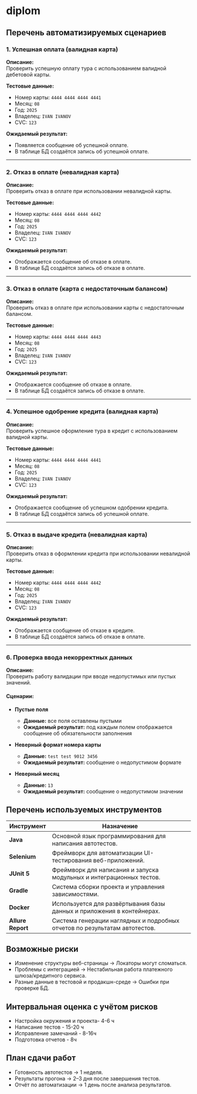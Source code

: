 # diplom

## Перечень автоматизируемых сценариев

### 1. Успешная оплата (валидная карта)

**Описание:**  
Проверить успешную оплату тура с использованием валидной дебетовой карты.

**Тестовые данные:**
- Номер карты: `4444 4444 4444 4441`
- Месяц: `08`
- Год: `2025`
- Владелец: `IVAN IVANOV`
- CVC: `123`

**Ожидаемый результат:**
- Появляется сообщение об успешной оплате.
- В таблице БД создаётся запись об успешной оплате.

---

### 2. Отказ в оплате (невалидная карта)

**Описание:**  
Проверить отказ в оплате при использовании невалидной карты.

**Тестовые данные:**
- Номер карты: `4444 4444 4444 4442`
- Месяц: `08`
- Год: `2025`
- Владелец: `IVAN IVANOV`
- CVC: `123`

**Ожидаемый результат:**
- Отображается сообщение об отказе в оплате.
- В таблице БД создаётся запись об отказе в оплате.

---

### 3. Отказ в оплате (карта с недостаточным балансом)

**Описание:**  
Проверить отказ в оплате при использовании карты с недостаточным балансом.

**Тестовые данные:**
- Номер карты: `4444 4444 4444 4443`
- Месяц: `08`
- Год: `2025`
- Владелец: `IVAN IVANOV`
- CVC: `123`

**Ожидаемый результат:**
- Отображается сообщение об отказе в оплате.
- В таблице БД создаётся запись об отказе в оплате.

---

### 4. Успешное одобрение кредита (валидная карта)

**Описание:**  
Проверить успешное оформление тура в кредит с использованием валидной карты.

**Тестовые данные:**
- Номер карты: `4444 4444 4444 4441`
- Месяц: `08`
- Год: `2025`
- Владелец: `IVAN IVANOV`
- CVC: `123`

**Ожидаемый результат:**
- Отображается сообщение об успешном одобрении кредита.
- В таблице БД создаётся запись об успешной оплате.

---

### 5. Отказ в выдаче кредита (невалидная карта)

**Описание:**  
Проверить отказ в оформлении кредита при использовании невалидной карты.

**Тестовые данные:**
- Номер карты: `4444 4444 4444 4442`
- Месяц: `08`
- Год: `2025`
- Владелец: `IVAN IVANOV`
- CVC: `123`

**Ожидаемый результат:**
- Отображается сообщение об отказе в кредите.
- В таблице БД создаётся запись об отказе в оплате.

---

### 6. Проверка ввода некорректных данных

**Описание:**  
Проверить работу валидации при вводе недопустимых или пустых значений.

#### Сценарии:

- **Пустые поля**
  - **Данные:** все поля оставлены пустыми
  - **Ожидаемый результат:** под каждым полем отображается сообщение об обязательности заполнения

- **Неверный формат номера карты**
  - **Данные:** `test test 9012 3456`
  - **Ожидаемый результат:** сообщение о недопустимом формате

- **Неверный месяц**
  - **Данные:** `13`
  - **Ожидаемый результат:** сообщение о недопустимом значении


## Перечень используемых инструментов
| Инструмент       | Назначение                                                                 |
|------------------|----------------------------------------------------------------------------|
| **Java**         | Основной язык программирования для написания автотестов.                   |
| **Selenium**     | Фреймворк для автоматизации UI-тестирования веб-приложений.                |
| **JUnit 5**      | Фреймворк для написания и запуска модульных и интеграционных тестов.       |
| **Gradle**       | Система сборки проекта и управления зависимостями.                         |
| **Docker**       | Используется для развёртывания базы данных и приложения в контейнерах.     |
| **Allure Report**| Система генерации наглядных и подробных отчетов по результатам автотестов. |

## Возможные риски
 - Изменение структуры веб-страницы → Локаторы могут сломаться.
 - Проблемы с интеграцией → Нестабильная работа платежного шлюза/кредитного сервиса.
 - Разные данные в тестовой и продакшн-среде → Ошибки при проверке БД.

## Интервальная оценка с учётом рисков
 - Настройка окружения и проекта- 4-6 ч
 - Написание тестов - 15-20 ч
 - Исправление замечаний - 8-16ч
 - Подготовка отчетов - 8ч

## План сдачи работ
 - Готовность автотестов → 1 неделя.
 - Результаты прогона → 2–3 дня после завершения тестов.
 - Отчёт по автоматизации → 1 день после анализа результатов.
